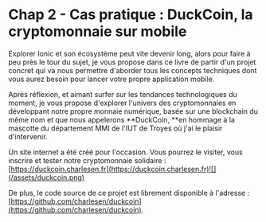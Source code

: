 # Chap 2 - Cas pratique : DuckCoin, la cryptomonnaie sur mobile

Explorer Ionic et son écosystème peut vite devenir long, alors pour faire à peu près le tour du sujet, je vous propose dans ce livre de partir d'un projet concret qui va nous permettre d'aborder tous les concepts techniques dont vous aurez besoin pour lancer votre propre application mobile.

Après réflexion, et aimant surfer sur les tendances technologiques du moment, je vous propose d'explorer l'univers des cryptomonnaies en développant notre propre monnaie numérique, basée sur une blockchain du même nom et que nous appelerons **DuckCoin, **en hommage à la mascotte du département MMI de l'IUT de Troyes où j'ai le plaisir d'intervenir.

Un site internet a été créé pour l'occasion. Vous pourrez le visiter, vous inscrire et tester notre cryptomonnaie solidaire : [https://duckcoin.charlesen.fr](https://duckcoin.charlesen.fr)![](/assets/duckcoin.png)

De plus, le code source de ce projet est librement disponible à l'adresse : [https://github.com/charlesen/duckcoin](https://github.com/charlesen/duckcoin).
